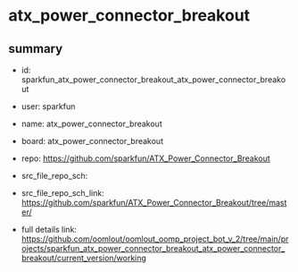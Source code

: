# atx_power_connector_breakout
 
## summary 
* id: sparkfun_atx_power_connector_breakout_atx_power_connector_breakout
* user: sparkfun
* name: atx_power_connector_breakout
* board: atx_power_connector_breakout
* repo: https://github.com/sparkfun/ATX_Power_Connector_Breakout



* src_file_repo_sch: 
* src_file_repo_sch_link: https://github.com/sparkfun/ATX_Power_Connector_Breakout/tree/master/
* full details link: https://github.com/oomlout/oomlout_oomp_project_bot_v_2/tree/main/projects/sparkfun_atx_power_connector_breakout_atx_power_connector_breakout/current_version/working  







